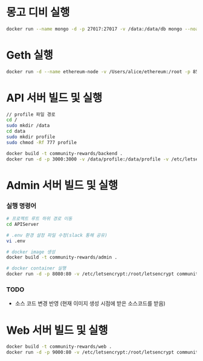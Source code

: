 # 몽고 디비 실행 
```zsh
docker run --name mongo -d -p 27017:27017 -v /data:/data/db mongo --noauth --bind_ip=0.0.0.0
```

# Geth 실행 
```zsh
docker run -d --name ethereum-node -v /Users/alice/ethereum:/root -p 8545:8545 ethereum/client-go --rpc --rinkeby --rpcaddr "0.0.0.0"
```

# API 서버 빌드 및 실행 
```zsh
// profile 파일 경로
cd /
sudo mkdir /data
cd data
sudo mkdir profile
sudo chmod -Rf 777 profile

docker build -t community-rewards/backend .
docker run -d -p 3000:3000 -v /data/profile:/data/profile -v /etc/letsencrypt:/root/letsencrypt community-rewards/backend
```

# Admin 서버 빌드 및 실행 
### 실행 명령어
```zsh
# 프로젝트 루트 하위 경로 이동
cd APIServer

# .env 환경 설정 파일 수정(slack 통해 공유)
vi .env

# docker image 생성
docker build -t community-rewards/admin .

# docker container 실행
docker run -d -p 8080:80 -v /etc/letsencrypt:/root/letsencrypt community-rewards/admin
```
### TODO
- 소스 코드 변경 반영 (현재 이미지 생성 시점에 받은 소스코드를 받음)

# Web 서버 빌드 및 실행 
```zsh
docker build -t community-rewards/web .
docker run -d -p 9000:80 -v /etc/letsencrypt:/root/letsencrypt community-rewards/web
```